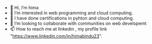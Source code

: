- 👋 Hi, I’m hima 
- 👀 I’m interested in web programming and cloud computing.
- 🌱 I have done certifications in pyhton and cloud computing.
- 💞️ I’m looking to collaborate with communities on web developemt
- 📫 How to reach me at linkedin , my profile link "https://www.linkedin.com/in/himabindu23".
<!---
hima90/hima90 is a ✨ special ✨ repository because its `README.md` (this file) appears on your GitHub profile.
You can click the Preview link to take a look at your changes.
--->
